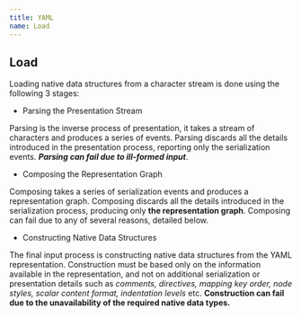 ```yaml
---
title: YAML
name: Load
---
```


## Load

Loading native data structures from a character stream is done using the following 3 stages: 

- Parsing the Presentation Stream 

 Parsing is the inverse process of presentation, it takes a stream of characters and produces a series of events. Parsing discards all the details introduced in the presentation process, reporting only the serialization events. _**Parsing can fail due to ill-formed input**_. 
 
 - Composing the Representation Graph 
 
 Composing takes a series of serialization events and produces a representation graph. Composing discards all the details introduced in the serialization process, producing only **the representation graph**. Composing can fail due to any of several reasons, detailed below.
 
 - Constructing Native Data Structures 
 
 The final input process is constructing native data structures from the YAML representation. Construction must be based only on the information available in the representation, and not on additional serialization or presentation details such as _comments, directives, mapping key order, node styles, scalar content format, indentation levels_ etc. 
 **Construction can fail due to the unavailability of the required native data types.**